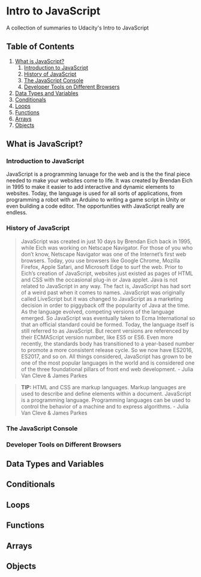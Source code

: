 # Intro to JavaScript
A collection of summaries to Udacity's Intro to JavaScript

## Table of Contents
1. [What is JavaScript?](#what-is-javascript)
   1. [Introduction to JavaScript](#introduction-to-javascript)
   2. [History of JavaScript](#history-of-javascript)
   3. [The JavaScript Console](#the-javascript-console)
   4. [Developer Tools on Different Browsers](#developer-tools-on-different-browsers)
2. [Data Types and Variables](#data-types-and-variables)
3. [Conditionals](#conditionals)
4. [Loops](#loops)
5. [Functions](#functions)
6. [Arrays](#arrays)
7. [Objects](#objects)

## What is JavaScript?
### Introduction to JavaScript

JavaScript is a programming lanuage for the web and is the the final piece needed to make your websites come to life. It was created by Brendan Eich in 1995 to make it easier to add interactive and dynamic elements to websites. Today, the language is used for all sorts of applications, from programming a robot with an Arduino to writing a game script in Unity or even building a code editor. The opportunities with JavaScript really are endless.

### History of JavaScript
> JavaScript was created in just 10 days by Brendan Eich back in 1995, while Eich was working on Netscape Navigator. For those of you who don’t know, Netscape Navigator was one of the Internet’s first web browsers. Today, you use browsers like Google Chrome, Mozilla Firefox, Apple Safari, and Microsoft Edge to surf the web. Prior to Eich’s creation of JavaScript, websites just existed as pages of HTML and CSS with the occasional plug-in or Java applet. Java is not related to JavaScript in any way. The fact is, JavaScript has had sort of a weird past when it comes to names. JavaScript was originally called LiveScript but it was changed to JavaScript as a marketing decision in order to piggyback off the popularity of Java at the time. As the language evolved, competing versions of the language emerged. So JavaScript was eventually taken to Ecma International so that an official standard could be formed. Today, the language itself is still referred to as JavaScript. But recent versions are referenced by their ECMAScript version number, like ES5 or ES6. Even more recently, the standards body has transitioned to a year-based number to promote a more consistent release cycle. So we now have ES2016, ES2017, and so on. All things considered, JavaScript has grown to be one of the most popular languages in the world and is considered one of the three foundational pillars of front end web development. - Julia Van Cleve & James Parkes

> **TIP:** HTML and CSS are markup languages. Markup languages are used to describe and define elements within a document. JavaScript is a programming language. Programming languages can be used to control the behavior of a machine and to express algorithms. - Julia Van Cleve & James Parkes

### The JavaScript Console

### Developer Tools on Different Browsers

## Data Types and Variables
## Conditionals
## Loops
## Functions
## Arrays
## Objects
